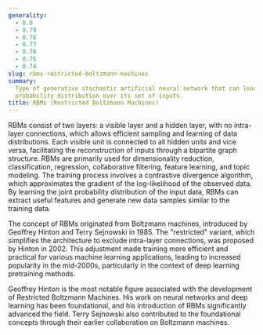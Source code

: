```yaml
---
generality:
  - 0.8
  - 0.79
  - 0.78
  - 0.77
  - 0.76
  - 0.75
  - 0.74
slug: rbms-restricted-boltzmann-machines
summary:
  Type of generative stochastic artificial neural network that can learn a
  probability distribution over its set of inputs.
title: RBMs (Restricted Boltzmann Machines)
---
```


RBMs consist of two layers: a visible layer and a hidden layer, with no intra-layer connections, which allows efficient sampling and learning of data distributions. Each visible unit is connected to all hidden units and vice versa, facilitating the reconstruction of inputs through a bipartite graph structure. RBMs are primarily used for dimensionality reduction, classification, regression, collaborative filtering, feature learning, and topic modeling. The training process involves a contrastive divergence algorithm, which approximates the gradient of the log-likelihood of the observed data. By learning the joint probability distribution of the input data, RBMs can extract useful features and generate new data samples similar to the training data.

The concept of RBMs originated from Boltzmann machines, introduced by Geoffrey Hinton and Terry Sejnowski in 1985. The "restricted" variant, which simplifies the architecture to exclude intra-layer connections, was proposed by Hinton in 2002. This adjustment made training more efficient and practical for various machine learning applications, leading to increased popularity in the mid-2000s, particularly in the context of deep learning pretraining methods.

Geoffrey Hinton is the most notable figure associated with the development of Restricted Boltzmann Machines. His work on neural networks and deep learning has been foundational, and his introduction of RBMs significantly advanced the field. Terry Sejnowski also contributed to the foundational concepts through their earlier collaboration on Boltzmann machines.
